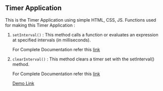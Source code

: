 ## Timer Application

This is the Timer Application using simple HTML, CSS, JS.
Functions used for making this Timer Application :

1. `setInterval()` : This method calls a function or evaluates an expression at specified intervals (in milliseconds).

   For Complete Documentation refer this [link](https://developer.mozilla.org/en-US/docs/Web/API/WindowOrWorkerGlobalScope/setInterval)

2. `clearInterval()` : This method clears a timer set with the setInterval() method.

   For Complete Documentation refer this [link](https://developer.mozilla.org/en-US/docs/Web/API/WindowOrWorkerGlobalScope/clearInterval)

   [Demo Link](https://panditaditi07.github.io/Timer_application/)
